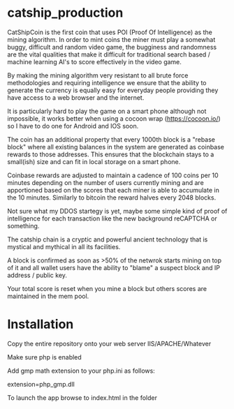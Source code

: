 # catship_production
CatShipCoin is the first coin that uses POI (Proof Of Intelligence) as the mining algorithm.
In order to mint coins the miner must play a somewhat buggy, difficult and random video game, the bugginess and randomness are the vital qualities that make it difficult for traditional search based / machine learning AI's to score effectively in the video game.

By making the mining algorithm very resistant to all brute force methodologies and requiring intelligence we ensure that the ability to generate the currency is equally easy for everyday people providing they have access to a web browser and the internet. 

It is particularly hard to play the game on a smart phone although not impossible, it works better when using a cocoon wrap (https://cocoon.io/) so I have to do one for Android and IOS soon.

The coin has an additional property that every 1000th block is a "rebase block" where all existing balances in the system are generated as coinbase rewards to those addresses. This ensures that the blockchain stays to a small(ish) size and can fit in local storage on a smart phone. 

Coinbase rewards are adjusted to maintain a cadence of 100 coins per 10 minutes depending on the number of users currently mining and are apportioned based on the scores that each miner is able to accumulate in the 10 minutes. Similarly to bitcoin the reward halves every 2048 blocks.

Not sure what my DDOS startegy is yet, maybe some simple kind of proof of intelligence for each transaction like the new background reCAPTCHA or something.

The catship chain is a cryptic and powerful ancient technology that is mystical and mythical in all its facilities.
                                                
A block is confirmed as soon as >50% of the netwrok starts mining on top of it and all wallet users have the ability to "blame" a suspect block and IP address / public key.

Your total score is reset when you mine a block but others scores are maintained in the mem pool.

# Installation
Copy the entire repository onto your web server IIS/APACHE/Whatever

Make sure php is enabled

Add gmp math extension to your php.ini as follows:

extension=php_gmp.dll

To launch the app browse to index.html in the folder
